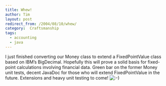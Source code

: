 ```yaml
---
title: Whew!
author: Tim
layout: post
redirect_from: /2004/08/10/whew/
category:  Craftsmanship
tags:
  - accounting
  - java
---
```

I just finished converting our Money class to extend a FixedPointValue class based on IBM&#8217;s BigDecimal. Hopefully this will prove a solid basis for fixed-point calculations involving financial data. Green bar on the former Money unit tests, decent JavaDoc for those who will extend FixedPointValue in the future. Extensions and heavy unit testing to come! <img src="http://timshadel.com/wp-includes/images/smilies/icon_smile.gif" alt=":-)" class="wp-smiley" />
